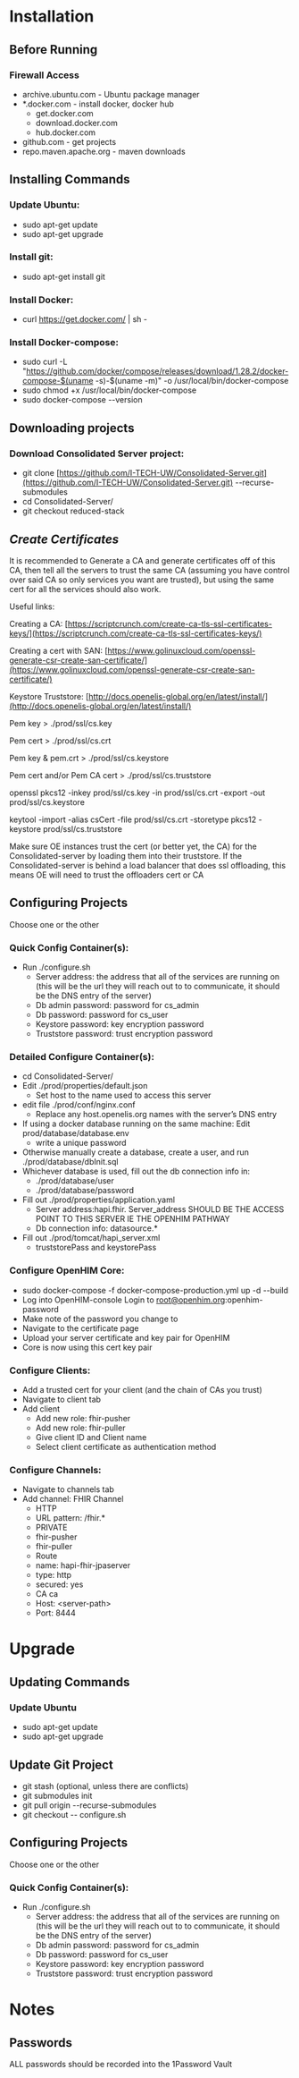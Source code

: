 # Installation

## Before Running

### Firewall Access

* archive.ubuntu.com - Ubuntu package manager
* *.docker.com - install docker, docker hub
	* get.docker.com
	* download.docker.com
	* hub.docker.com
* github.com - get projects
* repo.maven.apache.org - maven downloads


## Installing Commands


### Update Ubuntu:



* sudo apt-get update
* sudo apt-get upgrade


### Install git:



* sudo apt-get install git


### Install Docker:



* curl https://get.docker.com/ | sh -


### Install Docker-compose:



* sudo curl -L "https://github.com/docker/compose/releases/download/1.28.2/docker-compose-$(uname -s)-$(uname -m)" -o /usr/local/bin/docker-compose
* sudo chmod +x /usr/local/bin/docker-compose
* sudo docker-compose --version


## Downloading projects


### Download Consolidated Server project:



* git clone [https://github.com/I-TECH-UW/Consolidated-Server.git](https://github.com/I-TECH-UW/Consolidated-Server.git) --recurse-submodules
* cd Consolidated-Server/
* git checkout reduced-stack


## **_Create Certificates_**

It is recommended to Generate a CA and generate certificates off of this CA, then tell all the servers to trust the same CA (assuming you have control over said CA so only services you want are trusted), but using the same cert for all the services should also work.

Useful links:

Creating a CA: [https://scriptcrunch.com/create-ca-tls-ssl-certificates-keys/](https://scriptcrunch.com/create-ca-tls-ssl-certificates-keys/)

Creating a cert with SAN: [https://www.golinuxcloud.com/openssl-generate-csr-create-san-certificate/](https://www.golinuxcloud.com/openssl-generate-csr-create-san-certificate/)

Keystore Truststore: [http://docs.openelis-global.org/en/latest/install/](http://docs.openelis-global.org/en/latest/install/)

Pem key  > ./prod/ssl/cs.key

Pem cert  > ./prod/ssl/cs.crt

Pem key & pem.crt > ./prod/ssl/cs.keystore

Pem cert and/or Pem CA cert > ./prod/ssl/cs.truststore

openssl pkcs12 -inkey prod/ssl/cs.key -in prod/ssl/cs.crt -export -out prod/ssl/cs.keystore

keytool -import -alias csCert -file prod/ssl/cs.crt -storetype pkcs12 -keystore prod/ssl/cs.truststore

Make sure OE instances trust the cert (or better yet, the CA) for the Consolidated-server by loading them into their truststore. If the Consolidated-server is behind a load balancer that does ssl offloading, this means OE will need to trust the offloaders  cert or CA


## Configuring Projects

Choose one or the other


### Quick Config Container(s):



* Run ./configure.sh
    * Server address: the address that all of the services are running on (this will be the url they will reach out to to communicate, it should be the DNS entry of the server)
    * Db admin password: password for cs_admin
    * Db password: password for cs_user
    * Keystore password: key encryption password
    * Truststore password: trust encryption password


### Detailed Configure Container(s):



* cd Consolidated-Server/
* Edit ./prod/properties/default.json
    * Set host to the name used to access this server
* edit file ./prod/conf/nginx.conf
    * Replace any host.openelis.org names with the server’s DNS entry
* If using a docker database running on the same machine: Edit prod/database/database.env
    * write a unique password
* Otherwise manually create a database, create a user, and run ./prod/database/dbInit.sql
* Whichever database is used, fill out the db connection info in:
    * ./prod/database/user
    * ./prod/database/password
* Fill out ./prod/properties/application.yaml
    * Server address:hapi.fhir. Server_address SHOULD BE THE ACCESS POINT TO THIS SERVER IE THE OPENHIM PATHWAY
    * Db connection info: datasource.*
* Fill out ./prod/tomcat/hapi_server.xml 
    * truststorePass and keystorePass


### Configure OpenHIM Core:



* sudo docker-compose -f docker-compose-production.yml up -d --build
* Log into OpenHIM-console Login to [root@openhim.org](mailto:root@openhim.org):openhim-password 
* Make note of the password you change to
* Navigate to the certificate page
* Upload your server certificate and key pair for OpenHIM
* Core is now using this cert key pair 


### Configure Clients:



* Add a trusted cert for your client (and the chain of CAs you trust)
* Navigate to client tab
* Add client
    * Add new role: fhir-pusher
    * Add new role: fhir-puller
    * Give client ID and Client name
    * Select client certificate as authentication method


### Configure Channels:



* Navigate to channels tab
* Add channel: FHIR Channel 
    * HTTP
    * URL pattern: /fhir.*
    * PRIVATE
    * fhir-pusher
    * fhir-puller
    * Route
     * name: hapi-fhir-jpaserver
     * type: http
     * secured: yes
     * CA ca
     * Host: &lt;server-path>
     * Port: 8444
     
     
# Upgrade

## Updating Commands

### Update Ubuntu

* sudo apt-get update
* sudo apt-get upgrade

## Update Git Project

* git stash (optional, unless there are conflicts)
* git submodules init
* git pull origin --recurse-submodules
* git checkout -- configure.sh

## Configuring Projects

Choose one or the other


### Quick Config Container(s):

* Run ./configure.sh
    * Server address: the address that all of the services are running on (this will be the url they will reach out to to communicate, it should be the DNS entry of the server)
    * Db admin password: password for cs_admin
    * Db password: password for cs_user
    * Keystore password: key encryption password
    * Truststore password: trust encryption password
    
# Notes

## Passwords

ALL passwords should be recorded into the 1Password Vault
